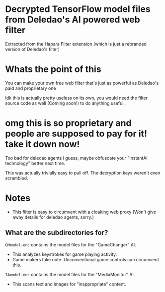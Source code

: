 # Decrypted TensorFlow model files from Deledao's AI powered web filter
Extracted from the Hapara Filter extension (which is just a rebranded version of Deledao's filter)

# Whats the point of this
You can make your own free web filter that's just as powerful as Deledao's paid and proprietary one

Idk this is actually pretty useless on its own, you would need the filter source code as well (Coming soon!) to do anything useful.

# omg this is so proprietary and people are supposed to pay for it! take it down now!
Too bad for deledao agents i guess, maybe obfuscate your "InstantAI technology" better next time.

This was actually trivially easy to pull off. The decryption keys weren't even scrambled.

# Notes

- This filter is easy to circumvent with a cloaking web proxy (Won't give away details for deledao agents, sorry.)

## What are the subdirectories for?

`GMmodel-enc` contains the model files for the "GameChanger" AI.
- This analyzes keystrokes for game playing activity.
- Game makers take note: Unconventional game controls can circumvent this.

`IAmodel-enc` contains the model files for the "MediaMonitor" AI.
- This scans text and images for "inappropriate" content.
